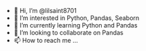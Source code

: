 - 👋 Hi, I’m @lilsaint8701
- 👀 I’m interested in Python, Pandas, Seaborn
- 🌱 I’m currently learning Python and Pandas
- 💞️ I’m looking to collaborate on Pandas
- 📫 How to reach me ...

<!---
lilsaint8701/lilsaint8701 is a ✨ special ✨ repository because its `README.md` (this file) appears on your GitHub profile.
You can click the Preview link to take a look at your changes.
--->
